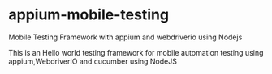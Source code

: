 # appium-mobile-testing
Mobile Testing Framework with appium and webdriverio using Nodejs

This is an Hello world testing framework for mobile automation testing using appium,WebdriverIO and cucumber using NodeJS
